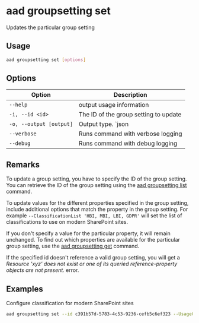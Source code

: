# aad groupsetting set

Updates the particular group setting

## Usage

```sh
aad groupsetting set [options]
```

## Options

Option|Description
------|-----------
`--help`|output usage information
`-i, --id <id>`|The ID of the group setting to update
`-o, --output [output]`|Output type. `json|text`. Default `text`
`--verbose`|Runs command with verbose logging
`--debug`|Runs command with debug logging

## Remarks

To update a group setting, you have to specify the ID of the group setting. You can retrieve the ID of the group setting using the [aad groupsetting list](./groupsetting-list.md) command.

To update values for the different properties specified in the group setting, include additional options that match the property in the group setting. For example `--ClassificationList 'HBI, MBI, LBI, GDPR'` will set the list of classifications to use on modern SharePoint sites.

If you don't specify a value for the particular property, it will remain unchanged. To find out which properties are available for the particular group setting, use the [aad groupsetting get](./groupsetting-get.md) command.

If the specified id doesn't reference a valid group setting, you will get a _Resource 'xyz' does not exist or one of its queried reference-property objects are not present._ error.

## Examples

Configure classification for modern SharePoint sites

```sh
aad groupsetting set --id c391b57d-5783-4c53-9236-cefb5c6ef323 --UsageGuidelinesUrl https://contoso.sharepoint.com/sites/compliance --ClassificationList 'HBI, MBI, LBI, GDPR' --DefaultClassification MBI
```